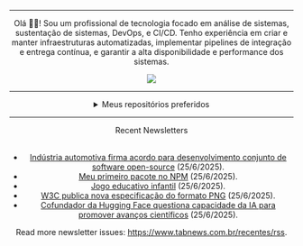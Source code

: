<div align="center">
<hr>
<p>Olá 👋🏾! Sou um profissional de tecnologia focado em análise de sistemas, sustentação de sistemas, DevOps, e CI/CD. Tenho experiência em criar e manter infraestruturas automatizadas, implementar pipelines de integração e entrega contínua, e garantir a alta disponibilidade e performance dos sistemas.</p>
  <img src="https://media.giphy.com/media/yAGIvCiwPJn5C/giphy.gif">
<hr>
  <details>
  <summary>Meus repositórios preferidos</summary>
  <br />
  Alguns dos meus melhores repositórios:
  <br />
<br />
  <ul><li><a href=https://github.com/commitgeist/aluratube target="_blank" rel="noopener noreferrer">commitgeist/aluratube</a> (<b>0</b> ✨ and <b>0</b> 🍴): Aluratube - Desenvolvido durante a imersão React da Alura no final de 2022</li><li><a href=https://github.com/commitgeist/nlw-ia target="_blank" rel="noopener noreferrer">commitgeist/nlw-ia</a> (<b>0</b> ✨ and <b>0</b> 🍴): Projeto desenvolvido durante a NLW IA - Usando a API da OPENAI</li><li><a href=https://github.com/commitgeist/nlw-journey-ia target="_blank" rel="noopener noreferrer">commitgeist/nlw-journey-ia</a> (<b>0</b> ✨ and <b>0</b> 🍴): NLW IA - Agent de viagens usando python + langchain + GPT</li>
<li>More coming soon :).</li>
</ul>
  </details>
  <hr/>
    <summary>Recent Newsletters</summary>
  <br />
  <ul>
    <li><a href=https://www.tabnews.com.br/NewsletterOficial/industria-automotiva-firma-acordo-para-desenvolvimento-conjunto-de-software-open-source target="_blank" rel="noopener noreferrer">Indústria automotiva firma acordo para desenvolvimento conjunto de software open-source</a> (25/6/2025).</li><li><a href=https://www.tabnews.com.br/DevMayron/meu-primeiro-pacote-no-npm target="_blank" rel="noopener noreferrer">Meu primeiro pacote no NPM</a> (25/6/2025).</li><li><a href=https://www.tabnews.com.br/wellintonpaiva/jogo-educativo-infantil target="_blank" rel="noopener noreferrer">Jogo educativo infantil</a> (25/6/2025).</li><li><a href=https://www.tabnews.com.br/NewsletterOficial/w3c-publica-nova-especificacao-do-formato-png target="_blank" rel="noopener noreferrer">W3C publica nova especificação do formato PNG</a> (25/6/2025).</li><li><a href=https://www.tabnews.com.br/NewsletterOficial/cofundador-da-hugging-face-questiona-capacidade-da-ia-para-promover-avancos-cientificos target="_blank" rel="noopener noreferrer">Cofundador da Hugging Face questiona capacidade da IA para promover avanços científicos</a> (25/6/2025).</li>
  </ul>
<p>Read more newsletter issues: <a href="https://www.tabnews.com.br/recentes/rss">https://www.tabnews.com.br/recentes/rss</a>.</p>
  </details>
